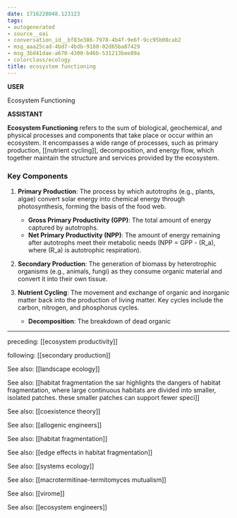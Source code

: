 ```yaml
---
date: 1716228048.123123
tags:
- autogenerated
- source__oai
- conversation_id__bf83e386-7978-4b4f-9e6f-9cc95b08cab2
- msg_aaa25cad-4bd7-4bdb-9180-02d65ba87429
- msg_3bd41dae-a670-4300-b46b-531213bee89a
- colorclass/ecology
title: ecosystem functioning
---
```


**USER**

Ecosystem Functioning


**ASSISTANT**

**Ecosystem Functioning** refers to the sum of biological, geochemical, and physical processes and components that take place or occur within an ecosystem. It encompasses a wide range of processes, such as primary production, [[nutrient cycling]], decomposition, and energy flow, which together maintain the structure and services provided by the ecosystem.

### Key Components

1. **Primary Production**: The process by which autotrophs (e.g., plants, algae) convert solar energy into chemical energy through photosynthesis, forming the basis of the food web.
   - **Gross Primary Productivity (GPP)**: The total amount of energy captured by autotrophs.
   - **Net Primary Productivity (NPP)**: The amount of energy remaining after autotrophs meet their metabolic needs (NPP = GPP - \(R_a\), where \(R_a\) is autotrophic respiration).

2. **Secondary Production**: The generation of biomass by heterotrophic organisms (e.g., animals, fungi) as they consume organic material and convert it into their own tissue.

3. **Nutrient Cycling**: The movement and exchange of organic and inorganic matter back into the production of living matter. Key cycles include the carbon, nitrogen, and phosphorus cycles.
   - **Decomposition**: The breakdown of dead organic


---

preceding: [[ecosystem productivity]]  


following: [[secondary production]]

See also: [[landscape ecology]]


See also: [[habitat fragmentation the sar highlights the dangers of habitat fragmentation, where large continuous habitats are divided into smaller, isolated patches. these smaller patches can support fewer speci]]


See also: [[coexistence theory]]


See also: [[allogenic engineers]]


See also: [[habitat fragmentation]]


See also: [[edge effects in habitat fragmentation]]


See also: [[systems ecology]]


See also: [[macrotermitinae-termitomyces mutualism]]


See also: [[virome]]


See also: [[ecosystem engineers]]